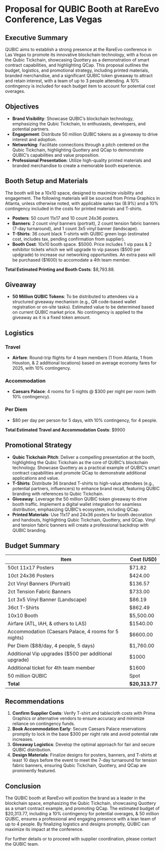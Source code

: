 # Proposal for QUBIC Booth at RareEvo Conference, Las Vegas

## Executive Summary
QUBIC aims to establish a strong presence at the RareEvo conference in Las Vegas to promote its innovative blockchain technology, with a focus on the Qubic Tickchain, showcasing Quottery as a demonstration of smart contract capabilities, and highlighting QCap. This proposal outlines the budget, logistics, and promotional strategy, including printed materials, branded merchandise, and a significant QUBIC token giveaway to attract and retain interest, with a team of up to 3 people attending. A 10% contingency is included for each budget item to account for potential cost overages.

## Objectives
- **Brand Visibility**: Showcase QUBIC’s blockchain technology, emphasizing the Qubic Tickchain, to enthusiasts, developers, and potential partners.
- **Engagement**: Distribute 50 million QUBIC tokens as a giveaway to drive interest and adoption.
- **Networking**: Facilitate connections through a pitch centered on the Qubic Tickchain, highlighting Quottery and QCap to demonstrate QUBIC’s capabilities and value proposition.
- **Professional Presentation**: Utilize high-quality printed materials and branded merchandise to create a memorable booth experience.

## Booth Setup and Materials
The booth will be a 10x10 space, designed to maximize visibility and engagement. The following materials will be sourced from Prima Graphics in Atlanta, unless otherwise noted, with applicable sales tax (8.9%) and a 10% contingency included in the costs for printed materials and T-shirts.

- **Posters**: 50 count 11x17 and 10 count 24x36 posters.
- **Banners**: 2 count vinyl banners (portrait), 2 count tension fabric banners (7-day turnaround), and 1 count 3x5 vinyl banner (landscape).
- **T-Shirts**: 36 count black T-shirts with QUBIC green logo (estimated cost, includes tax, pending confirmation from supplier).
- **Booth Cost**: 10x10 booth space. $5000. Price includes 1 vip pass & 2 exhibitor tickets which we will upgrade to vip passes ($500 per updgrade) to increase our networking opportunities. An extra pass will be purchased ($1600) to accomodate a 4th team member.

**Total Estimated Printing and Booth Costs**: $8,793.88.

## Giveaway
- **50 Million QUBIC Tokens**: To be distributed to attendees via a structured giveaway mechanism (e.g., QR code-based wallet registration or on-site tasks). Estimated value to be determined based on current QUBIC market price. No contingency is applied to the giveaway as it is a fixed token amount.

## Logistics
### Travel
- **Airfare**: Round-trip flights for 4 team members (1 from Atlanta, 1 from Houston, & 2 additional locations) based on average economy fares for 2025, with 10% contingency.

### Accommodation
- **Caesars Palace**: 4 rooms for 5 nights @ $300 per night per room (with 10% contingency).

### Per Diem
- $80 per day per person for 5 days, with 10% contingency, for 4 people.

**Total Estimated Travel and Accommodation Costs**: $9900

## Promotional Strategy
- **Qubic Tickchain Pitch**: Deliver a compelling presentation at the booth, highlighting the Qubic Tickchain as the core of QUBIC’s blockchain technology. Showcase Quottery as a practical example of QUBIC’s smart contract capabilities and promote QCap to demonstrate additional applications and value.
- **T-Shirts**: Distribute 36 branded T-shirts to high-value attendees (e.g., potential partners, influencers) to enhance brand recall, featuring QUBIC branding with references to Qubic Tickchain.
- **Giveaway**: Leverage the 50 million QUBIC token giveaway to drive booth traffic. Implement a digital wallet integration for seamless distribution, emphasizing QUBIC’s ecosystem, including QCap.
- **Printed Materials**: Use 11x17 and 24x36 posters for booth decoration and handouts, highlighting Qubic Tickchain, Quottery, and QCap. Vinyl and tension fabric banners will create a professional backdrop with QUBIC branding.

## Budget Summary
| Item | Cost (USD) |
|------|------------|
| 50ct 11x17 Posters | $71.82 |
| 10ct 24x36 Posters | $424.00 |
| 2ct Vinyl Banners (Portrait) | $136.57 |
| 2ct Tension Fabric Banners | $733.00 |
| 1ct 3x5 Vinyl Banner (Landscape) | $86.19 |
| 36ct T-Shirts | $862.49 |
| 10x10 Booth | $5,500.00 |
| Airfare (ATL, IAH, & others to LAS) | $1540.00 |
| Accommodation (Caesars Palace, 4 rooms for 5 nights) | $6600.00 |
| Per Diem ($88/day, 4 people, 5 days) | $1,760.00 |
| Additional Vip upgrades ($500 per additional upgrade) | $1000 |
| Additional ticket for 4th team member | $1600 |
| 50 million QUBIC | Spot |
| **Total** | **$20,313.77** |

## Recommendations
1. **Confirm Supplier Costs**: Verify T-shirt and tablecloth costs with Prima Graphics or alternative vendors to ensure accuracy and minimize reliance on contingency funds.
2. **Book Accommodation Early**: Secure Caesars Palace reservations promptly to lock in the base $300 per night rate and avoid potential rate increases.
3. **Giveaway Logistics**: Develop the optimal approach for fair and secure QUBIC distribution.
4. **Design Materials**: Finalize designs for posters, banners, and T-shirts at least 10 days before the event to meet the 7-day turnaround for tension fabric banners, ensuring Qubic Tickchain, Quottery, and QCap are prominently featured.

## Conclusion
The QUBIC booth at RareEvo will position the brand as a leader in the blockchain space, emphasizing the Qubic Tickchain, showcasing Quottery as a smart contract example, and promoting QCap. The estimated budget of $20,313.77, including a 10% contingency for potential overages, & 50 million QUBIC, ensures a professional and engaging presence with a lean team of up to 4 people. By finalizing logistics and designs promptly, QUBIC can maximize its impact at the conference.

For further details or to proceed with supplier coordination, please contact the QUBIC team.